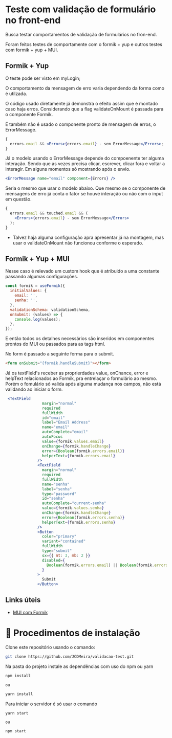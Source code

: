 # Teste com validação de formulário no front-end

Busca testar comportamentos de validação de formulários no fron-end.

Foram feitos testes de comportamente com o formik + yup e outros testes com formik + yup + MUI.

## Formik + Yup

O teste pode ser visto em myLogin;

O comportamento da mensagem de erro varia dependendo da forma como é utilzada.

O código usado diretamente já demonstra o efeito assim que é montado caso haja erros. Considerando que a flag validateOnMount é passada para o componente Formik.

E também não é usado o componente pronto de mensagem de erros, o ErrorMessage.

```jsx
{
  errors.email && <Errors>{errors.email} - sem ErrorMessage</Errors>;
}
```

Já o modelo usando o ErrorMessage depende do compoenente ter alguma interação. Sendo que as vezes precisa clicar, escrever, clicar fora e voltar a interagir. Em alguns momentos só mostrando após o envio.

```jsx
<ErrorMessage name="email" component={Errors} />
```

Seria o mesmo que usar o modelo abaixo. Que mesmo se o componente de mensagens de erro já conta o fator se houve interação ou não com o input em questão.

```jsx
{
  errors.email && touched.email && (
    <Errors>{errors.email} - sem ErrorMessage</Errors>
  );
}
```

- Talvez haja alguma configuração apra apresentar já na montagem, mas usar o validateOnMount não funcionou conforme o esperado.

## Formik + Yup + MUI

Nesse caso é relevado um custom hook que é atribuido a uma constante passando algumas configurações.

```jsx
const formik = useFormik({
  initialValues: {
    email: '',
    senha: '',
  },
  validationSchema: validationSchema,
  onSubmit: (values) => {
    console.log(values);
  },
});
```

E então todos os detalhes necessários são inseridos em componentes prontos do MUI ou passados para as tags html.

No form é passado a seguinte forma para o submit.

```html
<form onSubmit="{formik.handleSubmit}"></form>
```

Já os textField's receber as proprierdades value, onChance, error e helpText relacionados ao Formik, pra entrelaçar o formulário ao mesmo.
Porém o fomulário só valida após alguma mudança nos campos, não está validando ao iniciar o form.

```jsx
 <TextField
                margin="normal"
                required
                fullWidth
                id="email"
                label="Email Address"
                name="email"
                autoComplete="email"
                autoFocus
                value={formik.values.email}
                onChange={formik.handleChange}
                error={Boolean(formik.errors.email)}
                helperText={formik.errors.email}
              />
              <TextField
                margin="normal"
                required
                fullWidth
                name="senha"
                label="senha"
                type="password"
                id="senha"
                autoComplete="current-senha"
                value={formik.values.senha}
                onChange={formik.handleChange}
                error={Boolean(formik.errors.senha)}
                helperText={formik.errors.senha}
              />
              <Button
                color="primary"
                variant="contained"
                fullWidth
                type="submit"
                sx={{ mt: 3, mb: 2 }}
                disabled={
                  Boolean(formik.errors.email) || Boolean(formik.errors.senha)
                }
              >
                Submit
              </Button>
```

## Links úteis

- [MUI com Formik](https://formik.org/docs/examples/with-material-ui)

# 📝 Procedimentos de instalação

Clone este repositório usando o comando:

```bash
git clone https://github.com/JCDMeira/validacao-test.git
```

Na pasta do projeto instale as dependências com uso do npm ou yarn

```bash
npm install

ou

yarn install
```

Para iniciar o servidor é só usar o comando

```
yarn start

ou

npm start

```
